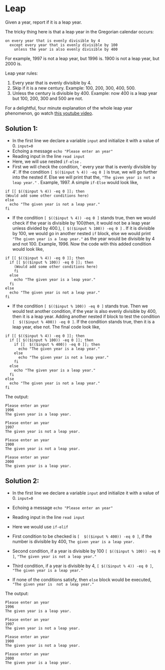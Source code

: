 # Leap

Given a year, report if it is a leap year.

The tricky thing here is that a leap year in the Gregorian calendar occurs:

```text
on every year that is evenly divisible by 4
  except every year that is evenly divisible by 100
    unless the year is also evenly divisible by 400
```

For example, 1997 is not a leap year, but 1996 is.  1900 is not a leap
year, but 2000 is.

Leap year rules:
1. Every year that is evenly divisible by 4.
2. Skip if it is a new century. Example: 100, 200, 300, 400, 500.
3. Unless the century is divisible by 400. Example: now 400 is a leap year but 100, 200, 300 and 500 are not.

For a delightful, four minute explanation of the whole leap year
phenomenon, go watch [this youtube video][video].

[video]: http://www.youtube.com/watch?v=xX96xng7sAE

## Solution 1:

- In the first line we declare a variable ```input``` and initialize it with a value of 0. ```input=0```
- Echoing a message ```echo "Please enter an year"```
- Reading input in the line ```read input```
- Here, we will use nested ```if-else``` .
- First we will check the condition, ' every year that is evenly divisible by 4'. If the condition ```[ $(($input % 4)) -eq 0 ]``` is true, we will go further into the nested if. Else we will print that the, ```"The given year is not a leap year."``` . Example, 1997. A simple ```if-Else``` would look like,
```
if [[ $(($input % 4)) -eq 0 ]]; then
(Would add some other conditions here)
else
  echo "The given year is not a leap year."
fi
```

- If the condition ```[ $(($input % 4)) -eq 0 ]``` stands true, then we would check if the year is divisible by 100(then, it would not be a leap year unless divided by 400.), ```[ $(($input % 100)) -eq 0 ]``` . If it is divisible by 100, we would go in another nested ```if``` block, else we would print ```"The given year is a leap year."``` as the year would be divisible by 4 and not 100. Example, 1996. Now the code with this added condition would look like,
```
if [[ $(($input % 4)) -eq 0 ]]; then
  if [[ $(($input % 100)) -eq 0 ]]; then
    (Would add some other conditions here)
    fi
  else
    echo "The given year is a leap year."
  fi
else
  echo "The given year is not a leap year."
fi
```

- If the condition ```[ $(($input % 100)) -eq 0 ]``` stands true. Then we would test another condition, if the year is also evenly divisible by 400, then it is a leap year. Adding another nested if block to test the condition ```[  $(($input % 400)) -eq 0 ]```. If the condition stands true, then it is a leap year, else not. The final code look like,
```
if [[ $(($input % 4)) -eq 0 ]]; then
  if [[ $(($input % 100)) -eq 0 ]]; then
    if [[  $(($input % 400)) -eq 0 ]]; then
      echo "The given year is a leap year."
    else
      echo "The given year is not a leap year."
    fi
  else
    echo "The given year is a leap year."
  fi
else
  echo "The given year is not a leap year."
fi
```

The output:
```
Please enter an year
1996
The given year is a leap year.
```

```
Please enter an year
1997
The given year is not a leap year.
```

```
Please enter an year
1900
The given year is not a leap year.
```

```
Please enter an year
2000
The given year is a leap year.
```


## Solution 2:

- In the first line we declare a variable ```input``` and initialize it with a value of 0. ```input=0```

- Echoing a message ```echo "Please enter an year"```

- Reading input in the line ```read input```

- Here we would use ```if-elif```

- First condition to be checked is ```[  $(($input % 400)) -eq 0 ]```, if the number is divisible by 400, ```The given year is a leap year.```

- Second condition, if a year is divisible by 100 ```[ $(($input % 100)) -eq 0 ]```, ```"The given year is not a leap year."```

- Third condition, if a year is divisible by 4, ```[ $(($input % 4)) -eq 0 ]```, ```"The given year is a leap year."```

- If none of the conditions satisfy, then ```else``` block would be executed, ```"The given year is  not a leap year."```


The output:
```
Please enter an year
1996
The given year is a leap year.
```

```
Please enter an year
1997
The given year is not a leap year.
```

```
Please enter an year
1900
The given year is not a leap year.
```

```
Please enter an year
2000
The given year is a leap year.
```
